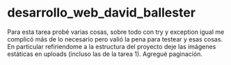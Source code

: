 # desarrollo_web_david_ballester

Para esta tarea probé varias cosas, sobre todo con try y exception igual me complicó más de lo necesario pero valió la pena para testear y esas cosas. En particular refiriendome a la estructura del proyecto deje las imágenes estáticas en uploads (incluso las de la tarea 1). Agregué paginación.
